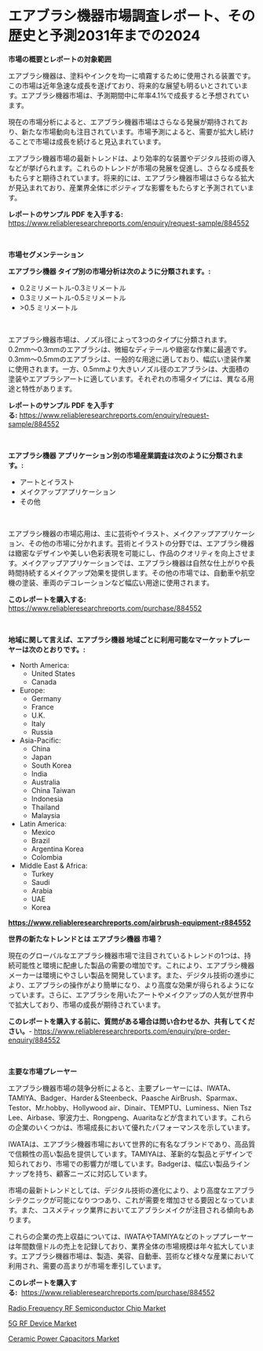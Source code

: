 <p><h1>エアブラシ機器市場調査レポート、その歴史と予測2031年までの2024</h1></p><p><strong>市場の概要とレポートの対象範囲</strong></p>
<p><p>エアブラシ機器は、塗料やインクを均一に噴霧するために使用される装置です。この市場は近年急速な成長を遂げており、将来的な展望も明るいとされています。エアブラシ機器市場は、予測期間中に年率4.1%で成長すると予想されています。</p><p>現在の市場分析によると、エアブラシ機器市場はさらなる発展が期待されており、新たな市場動向も注目されています。市場予測によると、需要が拡大し続けることで市場は成長を続けると見込まれています。</p><p>エアブラシ機器市場の最新トレンドは、より効率的な装置やデジタル技術の導入などが挙げられます。これらのトレンドが市場の発展を促進し、さらなる成長をもたらすと期待されています。将来的には、エアブラシ機器市場はさらなる拡大が見込まれており、産業界全体にポジティブな影響をもたらすと予測されています。</p></p>
<p><strong>レポートのサンプル PDF を入手する:</strong> <a href="https://www.reliableresearchreports.com/enquiry/request-sample/884552">https://www.reliableresearchreports.com/enquiry/request-sample/884552</a></p>
<p>&nbsp;</p>
<p><strong>市場セグメンテーション</strong></p>
<p><strong>エアブラシ機器 タイプ別の市場分析は次のように分類されます。:</strong></p>
<p><ul><li>0.2ミリメートル-0.3ミリメートル</li><li>0.3ミリメートル-0.5ミリメートル</li><li>>0.5 ミリメートル</li></ul></p>
<p>&nbsp;</p>
<p><p>エアブラシ機器市場は、ノズル径によって3つのタイプに分類されます。0.2mm〜0.3mmのエアブラシは、微細なディテールや緻密な作業に最適です。0.3mm〜0.5mmのエアブラシは、一般的な用途に適しており、幅広い塗装作業に使用されます。一方、0.5mmより大きいノズル径のエアブラシは、大面積の塗装やエアブラシアートに適しています。それぞれの市場タイプには、異なる用途と特性があります。</p></p>
<p><strong>レポートのサンプル PDF を入手する:</strong>&nbsp;<a href="https://www.reliableresearchreports.com/enquiry/request-sample/884552">https://www.reliableresearchreports.com/enquiry/request-sample/884552</a></p>
<p>&nbsp;</p>
<p><strong> エアブラシ機器 アプリケーション別の市場産業調査は次のように分類されます。:</strong></p>
<p><ul><li>アートとイラスト</li><li>メイクアップアプリケーション</li><li>その他</li></ul></p>
<p>&nbsp;</p>
<p><p>エアブラシ機器の市場応用は、主に芸術やイラスト、メイクアップアプリケーション、その他の市場に分かれます。芸術とイラストの分野では、エアブラシ機器は緻密なデザインや美しい色彩表現を可能にし、作品のクオリティを向上させます。メイクアップアプリケーションでは、エアブラシ機器は自然な仕上がりや長時間持続するメイクアップ効果を提供します。その他の市場では、自動車や航空機の塗装、車両のデコレーションなど幅広い用途に使用されます。</p></p>
<p><strong>このレポートを購入する:</strong>&nbsp; <a href="https://www.reliableresearchreports.com/purchase/884552">https://www.reliableresearchreports.com/purchase/884552</a></p>
<p>&nbsp;</p>
<p><strong>地域に関して言えば、エアブラシ機器 地域ごとに利用可能なマーケットプレーヤーは次のとおりです。:</strong></p>
<p><ul>
    <li>
        North America:
        <ul>
            <li>United States</li>
            <li>Canada</li>
        </ul>
    </li>
    <li>
        Europe:
        <ul>
            <li>Germany</li>
            <li>France</li>
            <li>U.K.</li>
            <li>Italy</li>
            <li>Russia</li>
        </ul>
    </li>
    <li>
        Asia-Pacific:
        <ul>
            <li>China</li>
            <li>Japan</li>
            <li>South Korea</li>
            <li>India</li>
            <li>Australia</li>
            <li>China Taiwan</li>
            <li>Indonesia</li>
            <li>Thailand</li>
            <li>Malaysia</li>
        </ul>
    </li>
    <li>
        Latin America:
        <ul>
            <li>Mexico</li>
            <li>Brazil</li>
            <li>Argentina Korea</li>
            <li>Colombia</li>
        </ul>
    </li>
    <li>
        Middle East & Africa:
        <ul>
            <li>Turkey</li>
            <li>Saudi</li>
            <li>Arabia</li>
            <li>UAE</li>
            <li>Korea</li>
        </ul>
    </li>
    </ul></p>
<p><strong><a href="https://www.reliableresearchreports.com/airbrush-equipment-r884552">https://www.reliableresearchreports.com/airbrush-equipment-r884552</a></strong>&nbsp;</p>
<p><strong>世界の新たなトレンドとは エアブラシ機器 市場？</strong></p>
<p><p>現在のグローバルなエアブラシ機器市場で注目されているトレンドの1つは、持続可能性と環境に配慮した製品の需要の増加です。これにより、エアブラシ機器メーカーは環境にやさしい製品を開発しています。また、デジタル技術の進歩により、エアブラシの操作がより簡単になり、より高度な効果が得られるようになっています。さらに、エアブラシを用いたアートやメイクアップの人気が世界中で拡大しており、市場の成長が期待されています。</p></p>
<p><strong>このレポートを購入する前に、質問がある場合は問い合わせるか、共有してください。</strong>- <a href="https://www.reliableresearchreports.com/enquiry/pre-order-enquiry/884552">https://www.reliableresearchreports.com/enquiry/pre-order-enquiry/884552</a></p>
<p>&nbsp;</p>
<p><strong>主要な市場プレーヤー</strong></p>
<p><p>エアブラシ機器市場の競争分析によると、主要プレーヤーには、IWATA、TAMIYA、Badger、Harder＆Steenbeck、Paasche AirBrush、Sparmax、Testor、Mr.hobby、Hollywood air、Dinair、TEMPTU、Luminess、Nien Tsz Lee、Airbase、寧波力士、Rongpeng、Auaritaなどが含まれています。これらの企業のいくつかは、市場成長において優れたパフォーマンスを示しています。</p><p>IWATAは、エアブラシ機器市場において世界的に有名なブランドであり、高品質で信頼性の高い製品を提供しています。TAMIYAは、革新的な製品とデザインで知られており、市場での影響力が増しています。Badgerは、幅広い製品ラインナップを持ち、顧客ニーズに対応しています。</p><p>市場の最新トレンドとしては、デジタル技術の進化により、より高度なエアブラシテクニックが可能になりつつあり、これが需要を増加させる要因となっています。また、コスメティック業界においてエアブラシメイクが注目される傾向もあります。</p><p>これらの企業の売上収益については、IWATAやTAMIYAなどのトッププレーヤーは年間数億ドルの売上を記録しており、業界全体の市場規模は年々拡大しています。エアブラシ機器市場は、製造、美容、自動車、芸術など様々な産業において利用され、需要の高まりが市場を牽引しています。</p></p>
<p><strong>このレポートを購入する:</strong>&nbsp;&nbsp;<a href="https://www.reliableresearchreports.com/purchase/884552">https://www.reliableresearchreports.com/purchase/884552</a></p>
<p><p><a href="https://flame-sidecar-702.notion.site/Radio-Frequency-RF-Semiconductor-Chip-Market-Size-Market-Outlook-and-Market-Forecast-2024-to-2031-4af8ee0ad41e429aa3d8e911fdc91302">Radio Frequency RF Semiconductor Chip Market</a></p><p><a href="https://pretty-mail-caf.notion.site/5G-RF-Device-Market-Analysis-and-Sze-Forecasted-for-period-from-2024-to-2031-6698eb6ba0b843638d2e3b6a1457bcc1">5G RF Device Market</a></p><p><a href="https://full-wildebeest-80b.notion.site/Ceramic-Power-Capacitors-Market-Size-Market-Outlook-and-Market-Forecast-2024-to-2031-1393e86e1a8747c4ae0fee4059853543">Ceramic Power Capacitors Market</a></p></p>